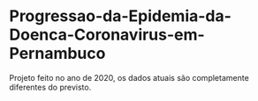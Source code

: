 # Progressao-da-Epidemia-da-Doenca-Coronavirus-em-Pernambuco
Projeto feito no ano de 2020, os dados atuais são completamente diferentes do previsto.
